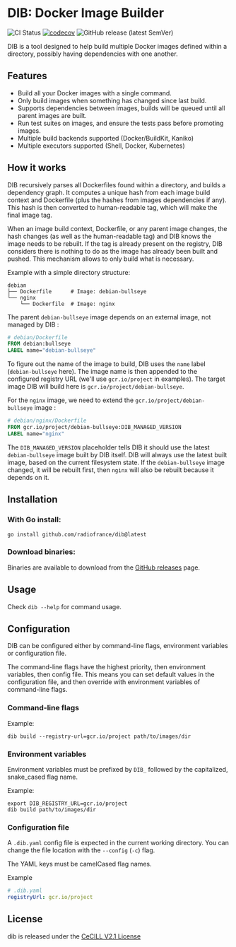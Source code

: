 DIB: Docker Image Builder
=========================

![CI Status](https://img.shields.io/github/workflow/status/radiofrance/dib/CI?label=CI&logo=github%20actions&logoColor=fff)
[![codecov](https://codecov.io/gh/radiofrance/dib/branch/main/graph/badge.svg)](https://codecov.io/gh/radiofrance/dib)
![GitHub release (latest SemVer)](https://img.shields.io/github/v/release/radiofrance/dib?sort=semver)

DIB is a tool designed to help build multiple Docker images defined within a directory, possibly having dependencies
with one another.

## Features

- Build all your Docker images with a single command.
- Only build images when something has changed since last build.
- Supports dependencies between images, builds will be queued until all parent images are built.
- Run test suites on images, and ensure the tests pass before promoting images.
- Multiple build backends supported (Docker/BuildKit, Kaniko)
- Multiple executors supported (Shell, Docker, Kubernetes)

## How it works

DIB recursively parses all Dockerfiles found within a directory, and builds a dependency graph. It computes a unique
hash from each image build context and Dockerfile (plus the hashes from images dependencies if any). This hash is then
converted to human-readable tag, which will make the final image tag.

When an image build context, Dockerfile, or any parent image changes, the hash changes (as well as the human-readable
tag) and DIB knows the image needs to be rebuilt. If the tag is already present on the registry, DIB considers there is
nothing to do as the image has already been built and pushed. This mechanism allows to only build what is necessary.

Example with a simple directory structure:

```
debian
├── Dockerfile      # Image: debian-bullseye
└── nginx
    └── Dockerfile  # Image: nginx
```

The parent `debian-bullseye` image depends on an external image, not managed by DIB :

```dockerfile
# debian/Dockerfile
FROM debian:bullseye
LABEL name="debian-bullseye"
```

To figure out the name of the image to build, DIB uses the `name` label (`debian-bullseye` here). The image name is then
appended to the configured registry URL (we'll use `gcr.io/project` in examples). The target image DIB will build here
is `gcr.io/project/debian-bullseye`.

For the `nginx` image, we need to extend the `gcr.io/project/debian-bullseye` image :

```dockerfile
# debian/nginx/Dockerfile
FROM gcr.io/project/debian-bullseye:DIB_MANAGED_VERSION
LABEL name="nginx"
```

The `DIB_MANAGED_VERSION` placeholder tells DIB it should use the latest `debian-bullseye` image built by DIB itself.
DIB will always use the latest built image, based on the current filesystem state. If the `debian-bullseye`
image changed, it will be rebuilt first, then `nginx` will also be rebuilt because it depends on it.

## Installation

### With Go install:

```
go install github.com/radiofrance/dib@latest
```

### Download binaries:

Binaries are available to download from the [GitHub releases](https://github.com/radiofrance/dib/releases) page.

## Usage

Check `dib --help` for command usage.

## Configuration

DIB can be configured either by command-line flags, environment variables or configuration file.

The command-line flags have the highest priority, then environment variables, then config file. This means you can set
default values in the configuration file, and then override with environment variables of command-line flags.

### Command-line flags

Example:

```shell
dib build --registry-url=gcr.io/project path/to/images/dir
```

### Environment variables

Environment variables must be prefixed by `DIB_` followed by the capitalized, snake_cased flag name.

Example:

```shell
export DIB_REGISTRY_URL=gcr.io/project
dib build path/to/images/dir
```

### Configuration file

A `.dib.yaml` config file is expected in the current working directory. You can change the file location with
the `--config` (`-c`) flag.

The YAML keys must be camelCased flag names.

Example

```yaml
# .dib.yaml
registryUrl: gcr.io/project
```

## License

dib is released under the [CeCILL V2.1 License](https://cecill.info/licences/Licence_CeCILL_V2.1-en.txt)
